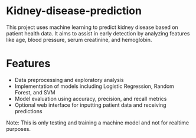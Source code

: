 # Kidney-disease-prediction

This project uses machine learning to predict kidney disease based on patient health data. It aims to assist in early detection by analyzing features like age, blood pressure, serum creatinine, and hemoglobin.

# Features
- Data preprocessing and exploratory analysis
- Implementation of models including Logistic Regression, Random Forest, and SVM
- Model evaluation using accuracy, precision, and recall metrics
- Optional web interface for inputting patient data and receiving predictions

Note: This is only testing and training a machine model and not for realtime purposes.
